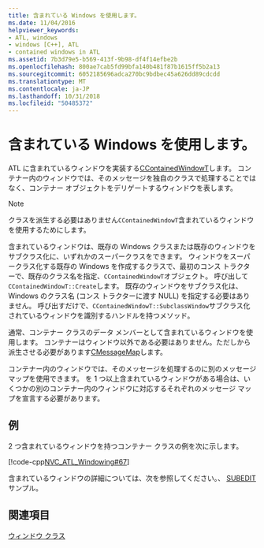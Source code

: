 ```yaml
---
title: 含まれている Windows を使用します。
ms.date: 11/04/2016
helpviewer_keywords:
- ATL, windows
- windows [C++], ATL
- contained windows in ATL
ms.assetid: 7b3d79e5-b569-413f-9b98-df4f14efbe2b
ms.openlocfilehash: 800ae7cab5fd99bfa140b481f87b1615ff5b2a13
ms.sourcegitcommit: 6052185696adca270bc9bdbec45a626dd89cdcdd
ms.translationtype: MT
ms.contentlocale: ja-JP
ms.lasthandoff: 10/31/2018
ms.locfileid: "50485372"
---
```

# <a name="using-contained-windows"></a>含まれている Windows を使用します。

ATL に含まれているウィンドウを実装する[CContainedWindowT](../atl/reference/ccontainedwindowt-class.md)します。 コンテナー内のウィンドウでは、そのメッセージを独自のクラスで処理することではなく、コンテナー オブジェクトをデリゲートするウィンドウを表します。

> [!NOTE]
>  クラスを派生する必要はありません`CContainedWindowT`含まれているウィンドウを使用するためにします。

含まれているウィンドウは、既存の Windows クラスまたは既存のウィンドウをサブクラス化に、いずれかのスーパークラスをできます。 ウィンドウをスーパークラス化する既存の Windows を作成するクラスで、最初のコンス トラクターで、既存のクラス名を指定、`CContainedWindowT`オブジェクト。 呼び出して`CContainedWindowT::Create`します。 既存のウィンドウをサブクラス化は、Windows のクラス名 (コンス トラクターに渡す NULL) を指定する必要はありません。 呼び出すだけで、`CContainedWindowT::SubclassWindow`サブクラス化されているウィンドウを識別するハンドルを持つメソッド。

通常、コンテナー クラスのデータ メンバーとして含まれているウィンドウを使用します。 コンテナーはウィンドウ以外である必要はありません。ただしから派生させる必要があります[CMessageMap](../atl/reference/cmessagemap-class.md)します。

コンテナー内のウィンドウでは、そのメッセージを処理するのに別のメッセージ マップを使用できます。 を 1 つ以上含まれているウィンドウがある場合は、いくつかの別のコンテナー内のウィンドウに対応するそれぞれのメッセージ マップを宣言する必要があります。

## <a name="example"></a>例

2 つ含まれているウィンドウを持つコンテナー クラスの例を次に示します。

[!code-cpp[NVC_ATL_Windowing#67](../atl/codesnippet/cpp/using-contained-windows_1.h)]

含まれているウィンドウの詳細については、次を参照してください。、 [SUBEDIT](https://github.com/Microsoft/VCSamples/tree/master/VC2008Samples/ATL/Controls/SubEdit)サンプル。

## <a name="see-also"></a>関連項目

[ウィンドウ クラス](../atl/atl-window-classes.md)

